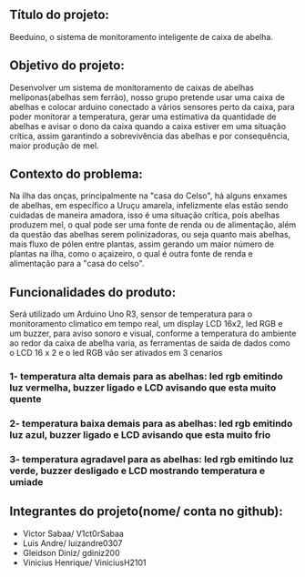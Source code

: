 ## Título do projeto: 
Beeduino, o sistema de monitoramento inteligente de caixa de abelha.

## Objetivo do projeto: 
Desenvolver um sistema de monitoramento de caixas de abelhas melíponas(abelhas sem ferrão), nosso grupo pretende usar uma caixa de abelhas e colocar arduino conectado a vários sensores perto da caixa, para poder monitorar a temperatura, gerar uma estimativa da quantidade de abelhas e avisar o dono da caixa quando a caixa estiver em uma situação crítica, assim garantindo a sobrevivência das abelhas e por consequência, maior produção de mel.

## Contexto do problema: 
Na ilha das onças, principalmente na "casa do Celso", há alguns enxames de abelhas, em específico a Uruçu amarela, infelizmente elas estão sendo cuidadas de maneira amadora, isso é uma situação crítica, pois abelhas produzem mel, o qual pode ser uma fonte de renda ou de alimentação, além da questão das abelhas serem polinizadoras, ou seja quanto mais abelhas, mais fluxo de pólen entre plantas, assim gerando um maior número de plantas na ilha, como o açaizeiro, o qual é outra fonte de renda e alimentação para a "casa do celso".

## Funcionalidades do produto:
Será utilizado um Arduino Uno R3, sensor de temperatura para o monitoramento climatico em tempo real, um display LCD 16x2, led RGB e um buzzer, para aviso sonoro e visual, conforme a temperatura do ambiente ao redor da caixa de abelha varia, as ferramentas de saida de dados como o LCD 16 x 2 e o led RGB vão ser ativados em 3 cenarios
### 1- temperatura alta demais para as abelhas: led rgb emitindo luz vermelha, buzzer ligado e LCD avisando que esta muito quente
### 2- temperatura baixa demais para as abelhas: led rgb emitindo luz azul, buzzer ligado e LCD avisando que esta muito frio
### 3- temperatura agradavel para as abelhas: led rgb emitindo luz verde, buzzer desligado e LCD mostrando temperatura e umiade

## Integrantes do projeto(nome/ conta no github):
 - Victor Sabaa/ V1ct0rSabaa
 - Luis Andre/ luizandre0307 
 - Gleidson Diniz/ gdiniz200
 - Vinicius Henrique/ ViniciusH2101
